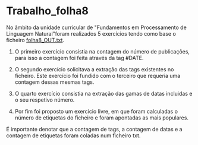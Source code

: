 # Trabalho_folha8
No âmbito da unidade curricular de "Fundamentos em Processamento de Linguagem Natural"foram realizados 5 exercícios tendo como base o ficheiro [folha8_OUT.txt](https://raw.githubusercontent.com/Barbara144/Trabalho_folha8/main/folha8_OUT.txt).

 1. O primeiro exercício consistia na contagem do número de publicações, para isso a contagem foi feita através da tag #DATE.
    
 2. O segundo exercício solicitava a extração das tags existentes no ficheiro. Este exercício foi fundido com o terceiro que requeria uma contagem dessas mesmas tags.
    
3. O quarto exercício consistia na extração das gamas de datas incluidas e o seu respetivo número.
   
5. Por fim foi proposto um exercício livre, em que foram calculadas o número de etiquetas do ficheiro e foram apontadas as mais populares.
   
É importante denotar que a contagem de tags, a contagem de datas e a contagem de etiquetas foram coladas num ficheiro txt.
